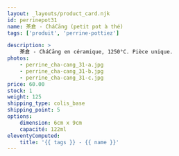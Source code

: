 ```yaml
---
layout: _layouts/product_card.njk
id: perrinepot31
name: 茶倉 - CháCāng (petit pot à thé)
tags: ['produit', 'perrine-pottiez']

description: >
    茶倉 - CháCāng en céramique, 1250°C. Pièce unique.
photos:
    - perrine_cha-cang_31-a.jpg
    - perrine_cha-cang_31-b.jpg
    - perrine_cha-cang_31-c.jpg
price: 60.00
stock: 1
weight: 125
shipping_type: colis_base
shipping_point: 5
options:
    dimension: 6cm x 9cm
    capacité: 122ml
eleventyComputed:
    title: '{{ tags }} - {{ name }}'
---
```

